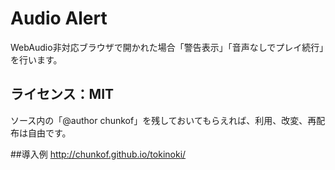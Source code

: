 # Audio Alert

WebAudio非対応ブラウザで開かれた場合「警告表示」「音声なしでプレイ続行」を行います。

## ライセンス：MIT

ソース内の「@author chunkof」を残しておいてもらえれば、利用、改変、再配布は自由です。

##導入例
http://chunkof.github.io/tokinoki/
